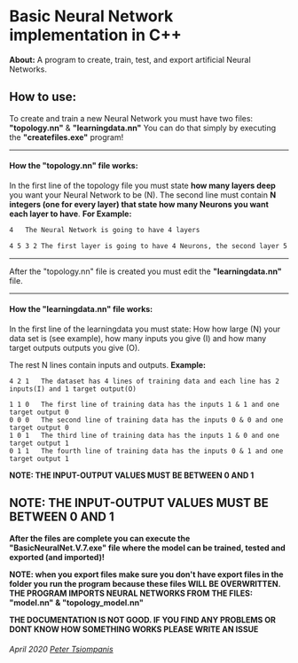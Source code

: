 # Basic Neural Network implementation in C++

**About:** A program to create, train, test, and export artificial Neural Networks.


## How to use:

To create and train a new Neural Network you must have two files: **"topology.nn"** & **"learningdata.nn"**	You can do that simply by executing the **"createfiles.exe"** program!



----------

#### How the "topology.nn" file works:

In the first line of the topology file you must state **how many layers deep** you want your Neural Network to be (N). The second line must contain **N integers (one for every layer) that state how many Neurons you want each layer to have**. **For Example:**

```4			The Neural Network is going to have 4 layers 
4	The Neural Network is going to have 4 layers 

4 5 3 2	The first layer is going to have 4 Neurons, the second layer 5 the third layer 3 and so on...	
```

----------



After the "topology.nn" file is created you must edit the **"learningdata.nn"** file.



---------

#### How the "learningdata.nn" file works:

In the first line of the learningdata you must state: How how large (N) your data set is (see example), how many inputs you give (I) and how many target outputs outputs you give (O).

The rest N lines contain inputs and outputs. **Example:**

```
4 2 1	The dataset has 4 lines of training data and each line has 2 inputs(I) and 1 target output(O)

1 1 0	The first line of training data has the inputs 1 & 1 and one target output 0
0 0 0	The second line of training data has the inputs 0 & 0 and one target output 0
1 0 1	The third line of training data has the inputs 1 & 0 and one target output 1
0 1 1	The fourth line of training data has the inputs 0 & 1 and one target output 1
```

**NOTE: THE INPUT-OUTPUT VALUES MUST BE BETWEEN 0 AND 1**

**NOTE: THE INPUT-OUTPUT VALUES MUST BE BETWEEN 0 AND 1**
-----



**After the files are complete you can execute the "BasicNeuralNet.V.7.exe" file where the model can be trained, tested and exported (and imported)!**



**NOTE: when you export files make sure you don't have export files in the folder you run the program because these files WILL BE OVERWRITTEN.**
**THE PROGRAM IMPORTS NEURAL NETWORKS FROM THE FILES: "model.nn" & "topology_model.nn"**

**THE DOCUMENTATION IS NOT GOOD. IF YOU FIND ANY PROBLEMS OR DONT KNOW HOW SOMETHING WORKS PLEASE WRITE AN ISSUE**

###### April 2020  [Peter Tsiompanis](https://tsiompanis.com/)
